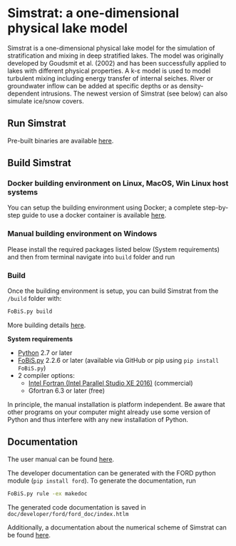 # Simstrat: a one-dimensional physical lake model

Simstrat is a one-dimensional physical lake model for the simulation of stratification and mixing in deep stratified lakes. The model was originally developed by Goudsmit et al. (2002) and has been successfully applied to lakes with different physical properties. A k-ε model is used to model turbulent mixing including energy transfer of internal seiches. River or groundwater inflow can be added at specific depths or as density-dependent intrusions. The newest version of Simstrat (see below) can also simulate ice/snow covers.

## Run Simstrat
Pre-built binaries are available [here](https://github.com/Eawag-AppliedSystemAnalysis/Simstrat/releases).

## Build Simstrat

### Docker building environment on Linux, MacOS, Win Linux host systems
You can setup the building environment using Docker; a complete step-by-step guide to use a docker container is available
[here](misc/docker_build_env).


### Manual building environment on Windows
Please install the required packages listed below (System requirements) and then from terminal navigate into `build` folder and run 

### Build
Once the building environment is setup, you can build Simstrat from the `/build` folder with:
~~~bash
FoBiS.py build
~~~
More building details [here](build).

**System requirements**

- [Python](https://www.python.org/) 2.7 or later
- [FoBiS.py](https://github.com/szaghi/FoBiS) 2.2.6 or later (available via GitHub or pip using `pip install FoBiS.py`)
- 2 compiler options:
	- [Intel Fortran (Intel Parallel Studio XE 2016)](https://software.intel.com/en-us/parallel-studio-xe/choose-download) (commercial)
	- Gfortran 6.3 or later (free)

In principle, the manual installation is platform independent. Be aware that other programs on your computer might already use some version of Python and thus interfere with any new installation of Python.

## Documentation

The user manual can be found [here](doc).

The developer documentation can be generated with the FORD python module (`pip install ford`).
To generate the documentation, run

~~~bash
FoBiS.py rule -ex makedoc
~~~

The generated code documentation is saved in `doc/developer/ford/ford_doc/index.htlm`

Additionally, a documentation about the numerical scheme of Simstrat can be found [here](doc/developer/dev_manual).
